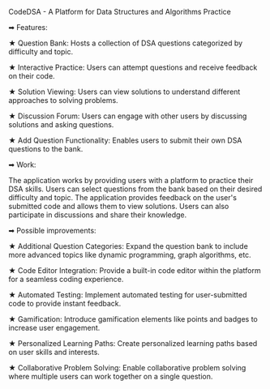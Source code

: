 CodeDSA - A Platform for Data Structures and Algorithms Practice

➡ Features:

★ Question Bank: Hosts a collection of DSA questions categorized by difficulty and topic.

★ Interactive Practice: Users can attempt questions and receive feedback on their code.

★ Solution Viewing: Users can view solutions to understand different approaches to solving problems.

★ Discussion Forum: Users can engage with other users by discussing solutions and asking questions.

★ Add Question Functionality: Enables users to submit their own DSA questions to the bank.


➡ Work:

The application works by providing users with a platform to practice their DSA skills. Users can select questions from the bank based on their desired difficulty and topic. The application provides feedback on the user's submitted code and allows them to view solutions. Users can also participate in discussions and share their knowledge.

➡ Possible improvements:

★ Additional Question Categories: Expand the question bank to include more advanced topics like dynamic programming, graph algorithms, etc.

★ Code Editor Integration: Provide a built-in code editor within the platform for a seamless coding experience.

★ Automated Testing: Implement automated testing for user-submitted code to provide instant feedback.

★ Gamification: Introduce gamification elements like points and badges to increase user engagement.

★ Personalized Learning Paths: Create personalized learning paths based on user skills and interests.

★ Collaborative Problem Solving: Enable collaborative problem solving where multiple users can work together on a single question.
